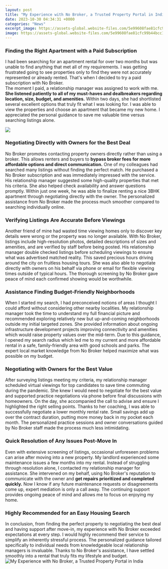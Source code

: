 ```yaml
---
layout: post
title: "My Experience with No Broker, a Trusted Property Portal in India"
date: 2023-10-30 04:34:31 +0000
categories: "News"
excerpt_image: https://assets-global.website-files.com/5e99608fae81cfc99b44bcc1/63736f2d94c32850fbd6209e_41be290e-5834-4a69-be36-be26167faae9.png
image: https://assets-global.website-files.com/5e99608fae81cfc99b44bcc1/63736f2d94c32850fbd6209e_41be290e-5834-4a69-be36-be26167faae9.png
---
```


### Finding the Right Apartment with a Paid Subscription
I had been searching for an apartment rental for over two months but was unable to find anything that met all of my requirements. I was getting frustrated going to see properties only to find they were not accurately represented or already rented. That's when I decided to try a paid subscription with No Broker.  
The moment I paid, a relationship manager was assigned to work with me. **She listened patiently to all of my must-haves and dealbreakers regarding location, size, budget, and amenities.** Within two days, she had shortlisted several excellent options that truly fit what I was looking for. I was able to view the properties and choose an apartment that became my new home. I appreciated the personal guidance to save me valuable time versus searching listings alone.

![](http://www.bangaloreinsider.com/wp-content/uploads/2018/12/no-broker-covere-story.png)
### Negotiating Directly with Owners for the Best Deal 
No Broker promotes contacting property owners directly rather than using a broker. This allows renters and buyers to **bypass broker fees for more affordable options and direct communication.** One of my colleagues had searched many listings without finding the perfect match. He purchased a No Broker subscription and was immediately impressed with the service. 
His relationship manager suggested some high-quality properties that met his criteria. She also helped check availability and answer questions promptly. Within just one week, he was able to finalize renting a nice 3BHK apartment through negotiating directly with the owner. The personalized assistance from No Broker made the process much smoother compared to searching individually online.
### Verifying Listings Are Accurate Before Viewings
Another friend of mine had wasted time viewing homes only to discover key details were wrong or the property was no longer available. With No Broker, listings include high-resolution photos, detailed descriptions of sizes and amenities, and are verified by staff before being posted.
His relationship manager double checked listings before scheduling viewings to ensure what was advertised matched reality. This saved precious hours driving around the city on fruitless housing tours. She was also able to negotiate directly with owners on his behalf via phone or email for flexible viewing times outside of typical hours. The thorough screening by No Broker gave peace of mind each confirmed showing would be worthwhile.
### Assistance Finding Budget-Friendly Neighborhoods 
When I started my search, I had preconceived notions of areas I thought I could afford without considering other nearby localities. My relationship manager took the time to understand my full financial picture and recommended exploring relatively new but up-and-coming neighborhoods outside my initial targeted zones. 
She provided information about ongoing infrastructure development projects improving connectivity and amenities which would raise property values over the mid-term. Due to this guidance, I opened my search radius which led me to my current and more affordable rental in a safe, family-friendly area with good schools and parks. The expert local market knowledge from No Broker helped maximize what was possible on my budget.
### Negotiating with Owners for the Best Value 
After surveying listings meeting my criteria, my relationship manager scheduled virtual viewings for top candidates to save time commuting during the pandemic. She knew I would need to negotiate for the best value and supported practice negotiations via phone before final discussions with homeowners.
On the day, she accompanied the call to advise and ensure I highlighted the right selling points. Thanks to her coaching, I was able to successfully negotiate a lower monthly rental rate. Small savings add up over the contract duration, putting more money back in my pocket each month. The personalized practice sessions and owner conversations guided by No Broker staff made the process much less intimidating.
### Quick Resolution of Any Issues Post-Move In 
Even with extensive screening of listings, occasional unforeseen problems can arise after moving into a new property. My landlord experienced some maintenance issues a few months into my rental. Instead of struggling through resolution alone, I contacted my relationship manager for assistance.
She intervened on my behalf, using No Broker's reputation to communicate with the owner and **get repairs prioritized and completed quickly.** Now I know if any future maintenance requests or disagreements come up, expert mediation is only a call away. The continuing support provides ongoing peace of mind and allows me to focus on enjoying my home.
### Highly Recommended for an Easy Housing Search 
In conclusion, from finding the perfect property to negotiating the best deal and having support after move-in, my experience with No Broker exceeded expectations at every step. I would highly recommend their service to simplify an inherently stressful process. The personalized guidance tailored specifically to individual needs from knowledgeable local relationship managers is invaluable. Thanks to No Broker's assistance, I have settled smoothly into a rental that truly fits my lifestyle and budget.
![My Experience with No Broker, a Trusted Property Portal in India](https://assets-global.website-files.com/5e99608fae81cfc99b44bcc1/63736f2d94c32850fbd6209e_41be290e-5834-4a69-be36-be26167faae9.png)